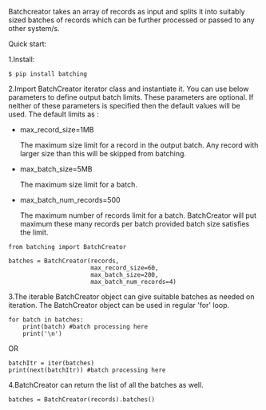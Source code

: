 Batchcreator takes an array of records as input and splits it into suitably sized batches of records which can be further processed or passed to any other system/s.

Quick start:

1.Install:

    $ pip install batching

2.Import BatchCreator iterator class and instantiate it. You can use below parameters to define output batch limits. These parameters are optional. If neither of these parameters is specified then the default values will be used. The default limits as :


   - max_record_size=1MB

      The maximum size limit for a record in the output batch. Any record with larger size than this will be skipped from batching. 
   
   - max_batch_size=5MB

      The maximum size limit for a batch. 
   
   - max_batch_num_records=500

      The maximum number of records limit for a batch. BatchCreator will put maximum these many records per batch provided batch size satisfies the limit. 
   

    from batching import BatchCreator
    
    batches = BatchCreator(records,
                           max_record_size=60,
                           max_batch_size=200,
                           max_batch_num_records=4)

3.The iterable BatchCreator object can give suitable batches as needed on iteration. The BatchCreator object can be used in regular 'for' loop.

    for batch in batches:
        print(batch) #batch processing here
        print('\n')
   
   OR
     
    batchItr = iter(batches)
    print(next(batchItr)) #batch processing here

4.BatchCreator can return the list of all the batches as well.

    batches = BatchCreator(records).batches()